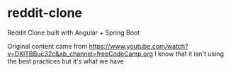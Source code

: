 # reddit-clone
Reddit Clone built with Angular + Spring Boot


Original content came from https://www.youtube.com/watch?v=DKlTBBuc32c&ab_channel=freeCodeCamp.org
I know that it isn't using the best practices but it's what we have
